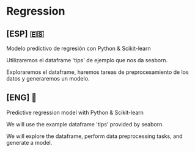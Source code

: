 # Regression

## [ESP] 🇪🇸
Modelo predictivo de regresión con Python  &amp; Scikit-learn

Utilizaremos el dataframe 'tips' de ejemplo que nos da seaborn. 

Exploraremos el dataframe, haremos tareas de preprocesamiento de los datos y generaremos un modelo.


## [ENG] 🏴󠁧󠁢󠁥󠁮󠁧󠁿
Predictive regression model with Python &amp; Scikit-learn

We will use the example dataframe 'tips' provided by seaborn.

We will explore the dataframe, perform data preprocessing tasks, and generate a model.
